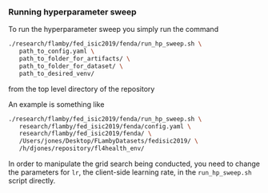 ### Running hyperparameter sweep

To run the hyperparameter sweep you simply run the command

```bash
./research/flamby/fed_isic2019/fenda/run_hp_sweep.sh \
   path_to_config.yaml \
   path_to_folder_for_artifacts/ \
   path_to_folder_for_dataset/ \
   path_to_desired_venv/
```

from the top level directory of the repository

An example is something like
``` bash
./research/flamby/fed_isic2019/fenda/run_hp_sweep.sh \
   research/flamby/fed_isic2019/fenda/config.yaml \
   research/flamby/fed_isic2019/fenda/ \
   /Users/jones/Desktop/FLambyDatasets/fedisic2019/ \
   /h/djones/repository/fl4health_env/
```

In order to manipulate the grid search being conducted, you need to change the parameters for `lr`, the client-side learning rate, in the `run_hp_sweep.sh` script directly.
